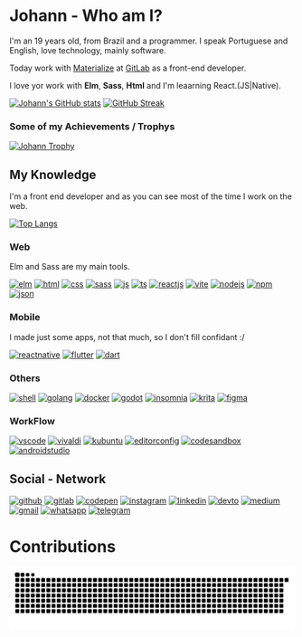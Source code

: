 # Johann - Who am I?

I'm an 19 years old, from Brazil and a programmer. I speak Portuguese and English, love technology, mainly software.

Today work with <a href="https://www.materialize.pro" target="_blank">Materialize</a> at <a href="https://gitlab.materialize.pro/johannpereira" target="_blank">GitLab</a> as a front-end developer.

I love yor work with **Elm**, **Sass**, **Html** and I'm leaarning React.(JS|Native).

<p>
  <a
    href="https://github.com/anuraghazra/github-readme-stats#themes"
    target="_blank"
    ><img
      src="https://github-readme-stats.vercel.app/api?username=Johann-Goncalves-Pereira&bg_color=43,0D1B2A,415A77&hide_border=true&title_color=E0E1DD&text_color=ECECEA&icon_color=778DA9&show_icons=true"
      alt="Johann&#39;s GitHub stats"
  /></a>
  <a href="https://git.io/streak-stats" target="_blank"
    ><img
      src="http://github-readme-streak-stats.herokuapp.com?user=Johann-Goncalves-Pereira&amp;theme=onedark&amp;hide_border=true&amp;date_format=M%20j%5B%2C%20Y%5D"
      alt="GitHub Streak"
  /></a>
</p>
<!-- 
[![Johann's GitHub stats](https://github-readme-stats.vercel.app/api?username=Johann-Goncalves-Pereira&show_icons=true&no-frame=true&no-bg=false&margin-w=15&margin-h=15&theme=onedark&hide_border=true)](https://github.com/anuraghazra/github-readme-stats#themes)
[![GitHub Streak](http://github-readme-streak-stats.herokuapp.com?user=Johann-Goncalves-Pereira&theme=onedark&hide_border=true&date_format=M%20j%5B%2C%20Y%5D)](https://git.io/streak-stats)
 -->

<!-- [![Johann's wakatime stats](https://github-readme-stats.vercel.app/api/wakatime?username=Johann_Goncalves)](https://github.com/anuraghazra/github-readme-stats) -->

### Some of my Achievements / Trophys

<p>
  <a href="https://github.com/ryo-ma/github-profile-trophy" target="_blank"
    ><img
      src="https://github-profile-trophy.vercel.app/?username=Johann-Goncalves-Pereira&amp;no-frame=true&amp;no-bg=false&amp;margin-w=15&amp;margin-h=15&amp;theme=onedark"
      alt="Johann Trophy"
  /></a>
</p>
<!-- 
[![Johann Trophy](https://github-profile-trophy.vercel.app/?username=Johann-Goncalves-Pereira&no-frame=true&no-bg=false&margin-w=15&margin-h=15&theme=onedark)](https://github.com/ryo-ma/github-profile-trophy)
 -->
 
## My Knowledge
I'm a front end developer and as you can see most of the time I work on the web.

[![Top Langs](https://github-readme-stats.vercel.app/api/top-langs/?username=Johann-Goncalves-Pereira&bg_color=43,0D1B2A,415A77&hide_border=true&title_color=E0E1DD&text_color=ECECEA&icon_color=778DA9&show_icons=true&layout=compact&no-frame=true&no-bg=false&margin-w=15&margin-h=15&theme=onedark&hide_border=true)](https://github.com/anuraghazra/github-readme-stats)

### Web
Elm and Sass are my main tools.
<p>
  <a href="https://elm-lang.org" target="_blank"
    ><img
      src="https://user-images.githubusercontent.com/62612685/156861010-fb9c0fce-df73-4bed-b911-a7f16077b06a.svg"
      alt="elm"
  /></a>
  <a href="https://developer.mozilla.org/en-US/docs/Web/HTML" target="_blank"
    ><img
      src="https://img.shields.io/badge/HTML5-E34F26?style=for-the-badge&amp;logo=html5&amp;logoColor=white"
      alt="html"
  /></a>
  <a href="https://developer.mozilla.org/en-US/docs/Web/CSS" target="_blank"
    ><img
      src="https://img.shields.io/badge/CSS3-1572B6?style=for-the-badge&amp;logo=css3&amp;logoColor=white"
      alt="css"
  /></a>
  <a href="https://sass-lang.com" target="_blank"
    ><img
      src="https://img.shields.io/badge/Sass-CC6699?style=for-the-badge&amp;logo=sass&amp;logoColor=white"
      alt="sass"
  /></a>
  <a href="https://www.javascript.com" target="_blank"
    ><img
      src="https://img.shields.io/badge/JavaScript-323330?style=for-the-badge&amp;logo=javascript&amp;logoColor=F7DF1E"
      alt="js"
  /></a>
  <a href="https://www.typescriptlang.org" target="_blank"
    ><img
      src="https://img.shields.io/badge/TypeScript-007ACC?style=for-the-badge&amp;logo=typescript&amp;logoColor=white"
      alt="ts"
  /></a>
  <a href="https://reactjs.org" target="_blank"
    ><img
      src="https://img.shields.io/badge/React-20232A?style=for-the-badge&amp;logo=react&amp;logoColor=61DAFB"
      alt="reactjs"
  /></a>
  <a href="https://vitejs.dev" target="_blank"
    ><img
      src="https://img.shields.io/badge/Vite-B73BFE?style=for-the-badge&amp;logo=vite&amp;logoColor=FFD62E"
      alt="vite"
  /></a>
  <a href="https://nodejs.org/en/" target="_blank"
    ><img
      src="https://img.shields.io/badge/Node.js-339933?style=for-the-badge&amp;logo=nodedotjs&amp;logoColor=white"
      alt="nodejs"
  /></a>
  <a href="https://www.npmjs.com" target="_blank"
    ><img
      src="https://img.shields.io/badge/npm-CB3837?style=for-the-badge&amp;logo=npm&amp;logoColor=white"
      alt="npm"
  /></a>
  <a href="https://www.json.org/json-en.html" target="_blank"
    ><img
      src="https://img.shields.io/badge/json-5E5C5C?style=for-the-badge&amp;logo=json&amp;logoColor=white"
      alt="json"
  /></a>
</p>
<!-- 
[![elm (4)](https://user-images.githubusercontent.com/62612685/156861010-fb9c0fce-df73-4bed-b911-a7f16077b06a.svg)](https://elm-lang.org)
[![html](https://img.shields.io/badge/HTML5-E34F26?style=for-the-badge&logo=html5&logoColor=white)](https://developer.mozilla.org/en-US/docs/Web/HTML)
[![css](https://img.shields.io/badge/CSS3-1572B6?style=for-the-badge&logo=css3&logoColor=white)](https://developer.mozilla.org/en-US/docs/Web/CSS)
[![sass](https://img.shields.io/badge/Sass-CC6699?style=for-the-badge&logo=sass&logoColor=white)](https://sass-lang.com)
[![js](https://img.shields.io/badge/JavaScript-323330?style=for-the-badge&logo=javascript&logoColor=F7DF1E)](https://www.javascript.com)
[![ts](https://img.shields.io/badge/TypeScript-007ACC?style=for-the-badge&logo=typescript&logoColor=white)](https://www.typescriptlang.org)
[![reactjs](https://img.shields.io/badge/React-20232A?style=for-the-badge&logo=react&logoColor=61DAFB)](https://reactjs.org)
[![vite](https://img.shields.io/badge/Vite-B73BFE?style=for-the-badge&logo=vite&logoColor=FFD62E)](https://vitejs.dev)
[![nodejs](https://img.shields.io/badge/Node.js-339933?style=for-the-badge&logo=nodedotjs&logoColor=white)](https://nodejs.org/en/)
[![npm](https://img.shields.io/badge/npm-CB3837?style=for-the-badge&logo=npm&logoColor=white)](https://www.npmjs.com)
[![json](https://img.shields.io/badge/json-5E5C5C?style=for-the-badge&logo=json&logoColor=white)](https://www.json.org/json-en.html)
 -->

### Mobile
I made just some apps, not that much, so I don't fill confidant :/
<p>
  <a href="https://reactnative.dev" target="_blank"
    ><img
      src="https://img.shields.io/badge/React_Native-20232A?style=for-the-badge&amp;logo=react&amp;logoColor=61DAFB"
      alt="reactnative"
  /></a>
  <a href="https://flutter.dev" target="_blank"
    ><img
      src="https://img.shields.io/badge/Flutter-02569B?style=for-the-badge&amp;logo=flutter&amp;logoColor=white"
      alt="flutter"
  /></a>
  <a href="https://dart.dev" target="_blank"
    ><img
      src="https://img.shields.io/badge/Dart-0175C2?style=for-the-badge&amp;logo=dart&amp;logoColor=white"
      alt="dart"
  /></a>
</p>
<!-- 
[![reactnative](https://img.shields.io/badge/React_Native-20232A?style=for-the-badge&logo=react&logoColor=61DAFB)](https://reactnative.dev)
[![flutter](https://img.shields.io/badge/Flutter-02569B?style=for-the-badge&logo=flutter&logoColor=white)](https://flutter.dev)
[![dart](https://img.shields.io/badge/Dart-0175C2?style=for-the-badge&logo=dart&logoColor=white)](https://dart.dev)
 -->

### Others
<p>
  <a href="https://www.gnu.org/software/bash/" target="_blank"
    ><img
      src="https://img.shields.io/badge/Shell_Script-121011?style=for-the-badge&amp;logo=gnu-bash&amp;logoColor=white"
      alt="shell"
  /></a>
  <a href="https://go.dev" target="_blank"
    ><img
      src="https://img.shields.io/badge/Go-00ADD8?style=for-the-badge&amp;logo=go&amp;logoColor=white"
      alt="golang"
  /></a>
  <a href="https://www.docker.com" target="_blank"
    ><img
      src="https://img.shields.io/badge/Docker-2CA5E0?style=for-the-badge&amp;logo=docker&amp;logoColor=white"
      alt="docker"
  /></a>
  <a href="https://godotengine.org" target="_blank"
    ><img
      src="https://img.shields.io/badge/Godot-478CBF?style=for-the-badge&amp;logo=GodotEngine&amp;logoColor=white"
      alt="godot"
  /></a>
  <a href="https://insomnia.rest" target="_blank"
    ><img
      src="https://img.shields.io/badge/Insomnia-5849be?style=for-the-badge&amp;logo=Insomnia&amp;logoColor=white"
      alt="insomnia"
  /></a>
  <a href="https://krita.org/en/" target="_blank"
    ><img
      src="https://img.shields.io/badge/Krita-203759?style=for-the-badge&amp;logo=krita&amp;logoColor=EEF37B"
      alt="krita"
  /></a>
  <a href="https://www.figma.com/" target="_blank"
    ><img
      src="https://img.shields.io/badge/Figma-F24E1E?style=for-the-badge&amp;logo=figma&amp;logoColor=white"
      alt="figma"
  /></a>
</p>
<!-- 
[![shell](https://img.shields.io/badge/Shell_Script-121011?style=for-the-badge&logo=gnu-bash&logoColor=white)](https://www.gnu.org/software/bash/)
[![golang](https://img.shields.io/badge/Go-00ADD8?style=for-the-badge&logo=go&logoColor=white)](https://go.dev)
[![docker](https://img.shields.io/badge/Docker-2CA5E0?style=for-the-badge&logo=docker&logoColor=white)](https://www.docker.com)
[![godot](https://img.shields.io/badge/Godot-478CBF?style=for-the-badge&logo=GodotEngine&logoColor=white)](https://godotengine.org)
[![insomnia](https://img.shields.io/badge/Insomnia-5849be?style=for-the-badge&logo=Insomnia&logoColor=white)](https://insomnia.rest)
[![krita](https://img.shields.io/badge/Krita-203759?style=for-the-badge&logo=krita&logoColor=EEF37B)](https://krita.org/en/)
[![figma](https://img.shields.io/badge/Figma-F24E1E?style=for-the-badge&logo=figma&logoColor=white)](https://www.figma.com/)
 -->
 
### WorkFlow
<p>
  <a href="https://code.visualstudio.com" target="_blank"
    ><img
      src="https://img.shields.io/badge/Visual_Studio_Code-0078D4?style=for-the-badge&amp;logo=visual%20studio%20code&amp;logoColor=white"
      alt="vscode"
  /></a>
  <a href="https://vivaldi.com" target="_blank"
    ><img
      src="https://img.shields.io/badge/Vivaldi-EF3939?style=for-the-badge&amp;logo=Vivaldi&amp;logoColor=white"
      alt="vivaldi"
  /></a>
  <a href="https://kde.org" target="_blank"
    ><img
      src="https://img.shields.io/badge/Ubuntu-E95420?style=for-the-badge&amp;logo=ubuntu&amp;logoColor=white"
      alt="kubuntu"
  /></a>
  <a href="https://editorconfig.org" target="_blank"
    ><img
      src="https://img.shields.io/badge/Editor%20Config-E0EFEF?style=for-the-badge&amp;logo=editorconfig&amp;logoColor=000"
      alt="editorconfig"
  /></a>
  <a href="https://codesandbox.io/?from-app=1" target="_blank"
    ><img
      src="https://img.shields.io/badge/Codesandbox-000000?style=for-the-badge&amp;logo=CodeSandbox&amp;logoColor=white"
      alt="codesandbox"
  /></a>
  <a href="https://developer.android.com/studio" target="_blank"
    ><img
      src="https://img.shields.io/badge/Android_Studio-3DDC84?style=for-the-badge&amp;logo=android-studio&amp;logoColor=white"
      alt="androidstudio"
  /></a>
</p>
<!-- 
[![vscode](https://img.shields.io/badge/Visual_Studio_Code-0078D4?style=for-the-badge&logo=visual%20studio%20code&logoColor=white)](https://code.visualstudio.com)
[![vivaldi](https://img.shields.io/badge/Vivaldi-EF3939?style=for-the-badge&logo=Vivaldi&logoColor=white)](https://vivaldi.com)
[![kubuntu](https://img.shields.io/badge/Ubuntu-E95420?style=for-the-badge&logo=ubuntu&logoColor=white)](https://kde.org)
[![editorconfig](https://img.shields.io/badge/Editor%20Config-E0EFEF?style=for-the-badge&logo=editorconfig&logoColor=000)](https://editorconfig.org)
[![codesandbox](https://img.shields.io/badge/Codesandbox-000000?style=for-the-badge&logo=CodeSandbox&logoColor=white)](https://codesandbox.io/?from-app=1)
[![androidstudio](https://img.shields.io/badge/Android_Studio-3DDC84?style=for-the-badge&logo=android-studio&logoColor=white)](https://developer.android.com/studio)
 -->

## Social - Network
<p>
  <a href="https://github.com/Johann-Goncalves-Pereira" target="_blank"
    ><img
      src="https://img.shields.io/badge/GitHub-100000?style=for-the-badge&amp;logo=github&amp;logoColor=white"
      alt="github"
  /></a>
  <a href="https://gitlab.materialize.pro/johannpereira" target="_blank"
    ><img
      src="https://img.shields.io/badge/GitLab-330F63?style=for-the-badge&amp;logo=gitlab&amp;logoColor=white"
      alt="gitlab"
  /></a>
  <a href="https://codepen.io/johann-goncalves-pereira" target="_blank"
    ><img
      src="https://img.shields.io/badge/Codepen-000000?style=for-the-badge&amp;logo=codepen&amp;logoColor=white"
      alt="codepen"
  /></a>
  <a href="https://www.instagram.com/johanngon_/" target="_blank"
    ><img
      src="https://img.shields.io/badge/Instagram-E4405F?style=for-the-badge&amp;logo=instagram&amp;logoColor=white"
      alt="instagram"
  /></a>
  <a
    href="https://www.linkedin.com/in/johann-pereira-a798961b3/"
    target="_blank"
    ><img
      src="https://img.shields.io/badge/LinkedIn-0077B5?style=for-the-badge&amp;logo=linkedin&amp;logoColor=white"
      alt="linkedin"
  /></a>
  <a href="https://dev.to/johanngoncalvespereira" target="_blank"
    ><img
      src="https://img.shields.io/badge/dev.to-0A0A0A?style=for-the-badge&amp;logo=devdotto&amp;logoColor=white"
      alt="devto"
  /></a>
  <a href="https://medium.com/@johann.gon.pereira" target="_blank"
    ><img
      src="https://img.shields.io/badge/Medium-12100E?style=for-the-badge&amp;logo=medium&amp;logoColor=white"
      alt="medium"
  /></a>
  <a href="https://johann.gon.pereira@gmail.com" target="_blank"
    ><img
      src="https://img.shields.io/badge/Gmail-D14836?style=for-the-badge&amp;logo=gmail&amp;logoColor=white"
      alt="gmail"
  /></a>
  <a
    href="https://api.whatsapp.com/send?phone=+5541991422303&amp;text=sua%20mensagem"
    target="_blank"
    ><img
      src="https://img.shields.io/badge/WhatsApp-25D366?style=for-the-badge&amp;logo=whatsapp&amp;logoColor=white"
      alt="whatsapp"
  /></a>
  <a href="https://t.me/JohannGoncalvesPereira" target="_blank"
    ><img
      src="https://img.shields.io/badge/Telegram-2CA5E0?style=for-the-badge&amp;logo=telegram&amp;logoColor=white"
      alt="telegram"
  /></a>
</p>
<!-- 
[![github](https://img.shields.io/badge/GitHub-100000?style=for-the-badge&logo=github&logoColor=white)](https://github.com/Johann-Goncalves-Pereira)
[![gitlab](https://img.shields.io/badge/GitLab-330F63?style=for-the-badge&logo=gitlab&logoColor=white)](https://gitlab.materialize.pro/johannpereira)
[![codepen](https://img.shields.io/badge/Codepen-000000?style=for-the-badge&logo=codepen&logoColor=white)](https://codepen.io/johann-goncalves-pereira)
[![instagram](https://img.shields.io/badge/Instagram-E4405F?style=for-the-badge&logo=instagram&logoColor=white)](https://www.instagram.com/johanngon_/)
[![linkedin](https://img.shields.io/badge/LinkedIn-0077B5?style=for-the-badge&logo=linkedin&logoColor=white)](https://www.linkedin.com/in/johann-pereira-a798961b3/)
[![devto](https://img.shields.io/badge/dev.to-0A0A0A?style=for-the-badge&logo=devdotto&logoColor=white)](https://dev.to/johanngoncalvespereira)
[![medium](https://img.shields.io/badge/Medium-12100E?style=for-the-badge&logo=medium&logoColor=white)](https://medium.com/@johann.gon.pereira)
[![gmail](https://img.shields.io/badge/Gmail-D14836?style=for-the-badge&logo=gmail&logoColor=white)](https://johann.gon.pereira@gmail.com)
[![whatsapp](https://img.shields.io/badge/WhatsApp-25D366?style=for-the-badge&logo=whatsapp&logoColor=white)](https://api.whatsapp.com/send?phone=+5541991422303&text=sua%20mensagem)
[![telegram](https://img.shields.io/badge/Telegram-2CA5E0?style=for-the-badge&logo=telegram&logoColor=white)](https://t.me/JohannGoncalvesPereira)
 -->
 
# Contributions

<!-- 
<p>
  <a
    href="https://github.com/marketplace/actions/generate-readme-md-snake"
    target="_blank"
    ><img
      src="https://github.com/Johann-Goncalves-Pereira/Johann-Goncalves-Pereira/blob/output/github-contribution-grid-snake.svg"
      alt="Contribution snake example"
  /></a>
</p> -->

![GitHub Snake](github-snake-dark.svg)


<!-- 
[![Contribution snake example](https://github.com/Johann-Goncalves-Pereira/Johann-Goncalves-Pereira/blob/output/github-contribution-grid-snake.svg)](https://github.com/marketplace/actions/generate-readme-md-snake)
 -->

<!---
Johann-Goncalves-Pereira/Johann-Goncalves-Pereira is a ✨ special ✨ repository because its `README.md` (this file) appears on your GitHub profile.
You can click the Preview link to take a look at your changes.
--->
